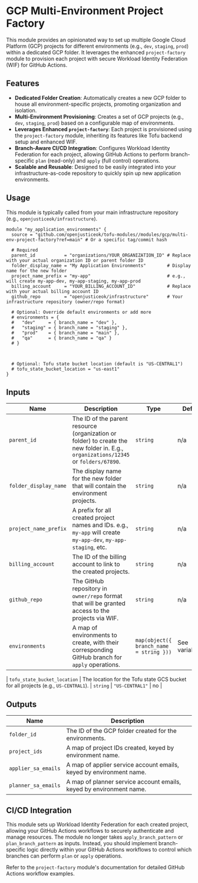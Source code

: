 # GCP Multi-Environment Project Factory

This module provides an opinionated way to set up multiple Google Cloud Platform (GCP) projects for different environments (e.g., `dev`, `staging`, `prod`) within a dedicated GCP folder.
It leverages the enhanced `project-factory` module to provision each project with secure Workload Identity Federation (WIF) for GitHub Actions.

## Features

-   **Dedicated Folder Creation**: Automatically creates a new GCP folder to house all environment-specific projects, promoting organization and isolation.
-   **Multi-Environment Provisioning**: Creates a set of GCP projects (e.g., `dev`, `staging`, `prod`) based on a configurable map of environments.
-   **Leverages Enhanced `project-factory`**: Each project is provisioned using the `project-factory` module, inheriting its features like Tofu backend setup and enhanced WIF.
-   **Branch-Aware CI/CD Integration**: Configures Workload Identity Federation for each project, allowing GitHub Actions to perform branch-specific `plan` (read-only) and `apply` (full control) operations.
-   **Scalable and Reusable**: Designed to be easily integrated into your infrastructure-as-code repository to quickly spin up new application environments.

## Usage

This module is typically called from your main infrastructure repository (e.g., `openjusticeok/infrastructure`).

```hcl
module "my_application_environments" {
  source = "github.com/openjusticeok/tofu-modules//modules/gcp/multi-env-project-factory?ref=main" # Or a specific tag/commit hash

  # Required
  parent_id           = "organizations/YOUR_ORGANIZATION_ID" # Replace with your actual organization ID or parent folder ID
  folder_display_name = "My Application Environments"        # Display name for the new folder
  project_name_prefix = "my-app"                             # e.g., will create my-app-dev, my-app-staging, my-app-prod
  billing_account     = "YOUR_BILLING_ACCOUNT_ID"            # Replace with your actual billing account ID
  github_repo         = "openjusticeok/infrastructure"       # Your infrastructure repository (owner/repo format)

  # Optional: Override default environments or add more
  # environments = {
  #   "dev"     = { branch_name = "dev" },
  #   "staging" = { branch_name = "staging" },
  #   "prod"    = { branch_name = "main" },
  #   "qa"      = { branch_name = "qa" }
  # }

  

  # Optional: Tofu state bucket location (default is "US-CENTRAL1")
  # tofu_state_bucket_location = "us-east1"
}
```

## Inputs

| Name | Description | Type | Default | Required |
|------|-------------|------|---------|:--------:|
| `parent_id` | The ID of the parent resource (organization or folder) to create the new folder in. E.g., `organizations/12345` or `folders/67890`. | `string` | n/a | yes |
| `folder_display_name` | The display name for the new folder that will contain the environment projects. | `string` | n/a | yes |
| `project_name_prefix` | A prefix for all created project names and IDs. e.g., `my-app` will create `my-app-dev`, `my-app-staging`, etc. | `string` | n/a | yes |
| `billing_account` | The ID of the billing account to link to the created projects. | `string` | n/a | yes |
| `github_repo` | The GitHub repository in `owner/repo` format that will be granted access to the projects via WIF. | `string` | n/a | yes |
| `environments` | A map of environments to create, with their corresponding GitHub branch for `apply` operations. | `map(object({ branch_name = string }))` | See variables.tf | no |

| `tofu_state_bucket_location` | The location for the Tofu state GCS bucket for all projects (e.g., `US-CENTRAL1`). | `string` | `"US-CENTRAL1"` | no |

## Outputs

| Name | Description |
|------|-------------|
| `folder_id` | The ID of the GCP folder created for the environments. |
| `project_ids` | A map of project IDs created, keyed by environment name. |
| `applier_sa_emails` | A map of applier service account emails, keyed by environment name. |
| `planner_sa_emails` | A map of planner service account emails, keyed by environment name. |

## CI/CD Integration

This module sets up Workload Identity Federation for each created project, allowing your GitHub Actions workflows to securely authenticate and manage resources. The module no longer takes `apply_branch_pattern` or `plan_branch_pattern` as inputs. Instead, you should implement branch-specific logic directly within your GitHub Actions workflows to control which branches can perform `plan` or `apply` operations.

Refer to the `project-factory` module's documentation for detailed GitHub Actions workflow examples.
